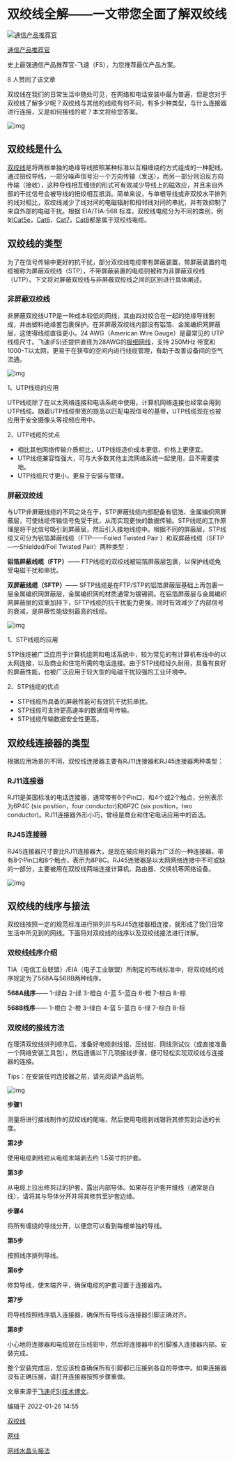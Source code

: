 # 双绞线全解——一文带您全面了解双绞线

[![通信产品推荐官](https://pica.zhimg.com/v2-83cbe674f0ba4fa3a1881df3d3e73a46_l.jpg?source=172ae18b)](https://www.zhihu.com/people/fei-su-fs)

[通信产品推荐官](https://www.zhihu.com/people/fei-su-fs)

史上最强通信产品推荐官-飞速（FS），为您推荐最优产品方案。

8 人赞同了该文章

双绞线在我们的日常生活中随处可见，在网络和电话安装中最为普遍，但是您对于双绞线了解多少呢？双绞线与其他的线缆有何不同，有多少种类型，与什么连接器进行连接，又是如何接线的呢？本文将给您答案。

![img](https://pic1.zhimg.com/80/v2-1a91e3486e9e383f5dad192042002f34_720w.webp)

## 双绞线是什么

[双绞线](https://link.zhihu.com/?target=https%3A//cn.fs.com/c/cat5e-cat6-cat7-904)是将两根单独的绝缘导线按照某种标准以互相缠绕的方式组成的一种配线。通过扭绞导线，一部分噪声信号沿一个方向传输（发送），而另一部分则沿反方向传输（接收），这种导线相互缠绕的形式可有效减少导线上的磁效应，并且来自外部的干扰信号会被导线的扭绞相互抵消。简单来说，与单根导线或非双绞水平排列的线对相比，双绞线减少了线对间的电磁辐射和相邻线对间的串扰，并有效抑制了来自外部的电磁干扰。根据 EIA/TIA-568 标准，双绞线电缆分为不同的类别，例如[Cat5e](https://link.zhihu.com/?target=https%3A//cn.fs.com/c/cat5e-patch-cables-593)，[Cat6](https://link.zhihu.com/?target=https%3A//cn.fs.com/c/cat6-patch-cables-594)，[Cat7](https://link.zhihu.com/?target=https%3A//cn.fs.com/c/cat7-patch-cables-980)，[Cat8](https://link.zhihu.com/?target=https%3A//cn.fs.com/c/cat8-patch-cables-3300)都是属于双绞线电缆。

## 双绞线的类型

为了在信号传输中更好的抗干扰，部分双绞线电缆带有屏蔽装置，带屏蔽装置的电缆被称为屏蔽双绞线（STP），不带屏蔽装置的电缆则被称为非屏蔽双绞线（UTP）。下文将对屏蔽双绞线与非屏蔽双绞线之间的区别进行具体阐述。

### 非屏蔽双绞线

非屏蔽双绞线UTP是一种成本较低的网线，其由四对绞合在一起的绝缘导线制成，并由塑料绝缘套包裹保护。在非屏蔽双绞线内部没有铝箔、金属编织网屏蔽层，这使得线缆直径更小。24 AWG（American Wire Gauge）是最常见的 UTP 线缆尺寸。飞速(FS)还提供直径为28AWG的[极细网线](https://link.zhihu.com/?target=https%3A//cn.fs.com/c/slim-patch-cables-3203)，支持 250MHz 带宽和 1000-T以太网，更易于在狭窄的空间内进行线缆管理，有助于改善设备间的空气流通。

![img](https://pic4.zhimg.com/80/v2-9cfae88a4d4b2c514f72a22dbbfff6f3_720w.webp)

1、UTP线缆的应用

UTP线缆除了在以太网络连接和电话系统中使用，计算机网络连接也经常会用到UTP线缆。随着UTP线缆带宽的提高以匹配电视信号的基带，UTP线缆现在也被应用于安全摄像头等视频应用中。

2、UTP线缆的优点

- 相比其他网络传输介质相比，UTP线缆造价成本更低，价格上更便宜。
- UTP线缆兼容性强大，可与大多数其他主流网络系统一起使用，且不需要接地。
- UTP线缆尺寸更小，更易于安装与管理。

### 屏蔽双绞线

与UTP非屏蔽线缆的不同之处在于，STP屏蔽线缆内部配备有铝箔、金属编织网屏蔽层，可使线缆传输信号免受干扰，从而实现更快的数据传输。STP线缆的工作原理是将干扰信号吸引到屏蔽层，然后引入接地线缆中。根据不同的屏蔽层，STP线缆又可分为铝箔屏蔽线缆（FTP——Foiled Twisted Pair ）和双屏蔽线缆（SFTP——Shielded/Foil Twisted Pair）两种类型：

**铝箔屏蔽线缆（FTP）**—— FTP线缆的双绞线被铝箔屏蔽层包裹，以保护线缆免受电磁干扰和串扰。

**双屏蔽线缆（SFTP）**—— SFTP线缆是在FTP/STP的铝箔屏蔽层基础上再包裹一层金属编织网屏蔽层，金属编织网的材质通常为镀锡铜。在铝箔屏蔽层与金属编织网屏蔽层的双重加持下，SFTP线缆的抗干扰能力更强，同时有效减少了内部信号的衰减，是屏蔽性能级别最高的线缆。

![img](https://pic3.zhimg.com/80/v2-60d1d0d33e5236ccaa79b10938db519e_720w.webp)

1、STP线缆的应用

STP线缆被广泛应用于计算机组网和电话系统中，较为常见的有计算机布线中的以太网连接，以及商业和住宅所需的电话连接。由于STP线缆经久耐用，具备有良好的屏蔽性能，也被广泛应用于较大型的电磁干扰较强的工业环境中。

2、STP线缆的优点

- STP线缆所具备的屏蔽性能可有效抗干扰抗串扰。
- STP线缆可支持更高速率的数据信号传输。
- STP线缆传输数据安全性更高。

## 双绞线连接器的类型

根据应用场景的不同，双绞线连接器主要有RJ11连接器和RJ45连接器两种类型：

### RJ11连接器

RJ11是美国标准的电话连接器，通常带有6个Pin口，和4个或2个触点，分别表示为6P4C (six position，four conductor)和6P2C (six position，two conductor)。RJ11连接器外形小巧，曾经是商业和住宅电话应用中的首选。

### RJ45连接器

RJ45连接器尺寸要比RJ11连接器大，是现在被应用的最为广泛的一种连接器，带有8个Pin口和8个触点，表示为8P8C。RJ45连接器是以太网网络连接中不可或缺的一部分，主要被用在双绞线两端连接计算机、路由器、交换机等网络设备。

![img](https://pic1.zhimg.com/80/v2-b4ff2c24a9e15780a5d623728e70a280_720w.webp)

## 双绞线的线序与接法

双绞线按照一定的规范标准进行排列并与RJ45连接器相连接，就形成了我们日常生活中所见到的网线。下面将对双绞线的线序以及双绞线接法进行详解。

### 双绞线线序介绍

TIA（电信工业联盟）/EIA（电子工业联盟）所制定的布线标准中，将双绞线的线序规定为了568A与568B两种线序。

**568A线序**—— 1-绿白 2-绿 3-橙白 4-蓝 5-蓝白 6-橙 7-棕白 8-棕

**568B线序**—— 1-橙白 2-橙 3-绿白 4-蓝 5-蓝白 6-绿 7-棕白 8-棕

### 双绞线的接线方法

在理清双绞线排列顺序后，准备好电缆剥线钳、压线钳、网线测试仪（或直接准备一个网络安装工具包），然后遵循以下几项接线步骤，便可轻松实现双绞线与连接器的连接。

Tips：在安装任何连接器之前，请先阅读产品说明。

![img](https://pic1.zhimg.com/80/v2-25ad85e7b9663666c6b90add5568f66c_720w.webp)

**步骤1**

测量将进行接线制作的双绞线的尾端，然后使用电缆剥线钳将其修剪到合适的长度。

**第2步**

使用电缆剥线钳从电缆末端剥去约 1.5英寸的护套。

**第3步**

从电缆上拉出修剪过的护套，露出内部导体。如果存在护套开缝线（通常是白线），请将其与导体分开并将其修剪至护套边缘。

**步骤4**

将所有缠绕的导线分开，以便您可以看到每根单独的导线。

**第5步**

按照线序排列导线。

**第6步**

修剪导线，使末端齐平，确保电缆的护套可置于连接器内。

**第7步**

将导线按照线序插入连接器，确保所有导线与连接器引脚正确对齐。

**第8步**

小心地将连接器和电缆放在压线钳中，然后将连接器中的引脚推入连接器内部。安装完成。

整个安装完成后，您应该检查确保所有引脚都已压接到各自的导体中。如果连接器没有正确压接，请打开连接器按照步骤重做。

文章来源于[飞速(FS)技术博文](https://link.zhihu.com/?target=https%3A//cn.fs.com/blog/24937.html)。

编辑于 2022-01-26 14:55



[双绞线](https://www.zhihu.com/topic/20519048)

[网线](https://www.zhihu.com/topic/19629121)

[网线水晶头接法](https://www.zhihu.com/topic/20551776)